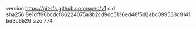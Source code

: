 version https://git-lfs.github.com/spec/v1
oid sha256:8e1dff96bcdcf86224075a3b2cd9dc5136ed48f5d2abc099533c9141bd3c6526
size 774
